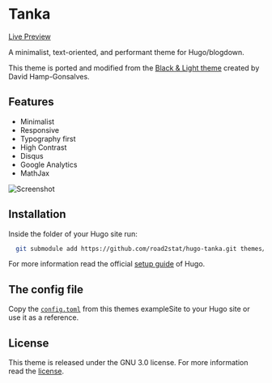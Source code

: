 # Tanka

[Live Preview](https://nanx.me/blog/)

A minimalist, text-oriented, and performant theme for Hugo/blogdown.

This theme is ported and modified from the [Black & Light theme](https://github.com/davidhampgonsalves/hugo-black-and-light-theme) created by David Hamp-Gonsalves.

## Features

- Minimalist
- Responsive
- Typography first
- High Contrast
- Disqus
- Google Analytics
- MathJax

![Screenshot](https://github.com/road2stat/hugo-tanka/blob/master/images/hugo-tanka-theme-screenshot.png)

## Installation

Inside the folder of your Hugo site run:

```bash
  git submodule add https://github.com/road2stat/hugo-tanka.git themes/hugo-tanka
```

For more information read the official [setup guide](https://gohugo.io/overview/installing/) of Hugo.

## The config file

Copy the [`config.toml`](https://github.com/road2stat/hugo-tanka/blob/master/exampleSite/config.toml) from this themes exampleSite to your Hugo site or use it as a reference.

## License

This theme is released under the GNU 3.0 license. For more information read the [license](https://github.com/road2stat/hugo-tanka/blob/master/LICENSE).
